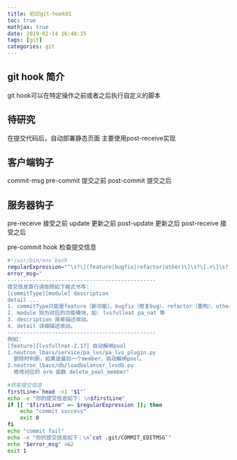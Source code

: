 ```yaml
---
title: 初识git-hook01
toc: true
mathjax: true
date: 2019-02-14 16:48:15
tags: [git]
categories: git
---
```

## git hook 简介
git hook可以在特定操作之前或者之后执行自定义的脚本

## 待研究
在提交代码后，自动部署静态页面
主要使用post-receive实现

## 客户端钩子
commit-msg
pre-commit 提交之前
post-commit 提交之后

## 服务器钩子
pre-receive 接受之前
update 更新之前
post-update 更新之后
post-receive 接受之后

pre-commit hook
检查提交信息
```bash
#!/usr/bin/env bash
regularExpression="^\s?\[(feature|bugfix|refactor|other)\]\s?\[.+\]\s?.+"
error_msg="
-----------------------------------------------
提交信息首行请按照如下格式书写:
[commitType][module] description
detail ...
1. commitType只能是feature（新功能）、bugfix（修复bug）、refactor（重构）、other（其他）
2. module 则为对应的功能模块，如: lvsfullnat pa_nat 等
3. description 简单描述改动。
4. detail 详细描述改动。
-----------------------------------------------
例如：
[feature][lvsfullnat-2.17] 自动解绑pool
1.neutron_lbass/service/pa_lvs/pa_lvs_plugin.py
  删除时判断，如果是最后一个member，自动解绑pool。
2.neutron_lbass/db/loadbalancer_lvsdb.py
  修改对应的 orm 函数 delete_pool_member"
  
#获取提交信息
firstLine=`head -n1 "$1"`
echo -e "你的提交信息如下: \n$firstLine"
if [[ "$firstLine" =~ $regularExpression ]]; then
    echo "commit success"
    exit 0
fi
echo "commit fail"
echo -e "你的提交信息如下：\n`cat .git/COMMIT_EDITMSG`"
echo "$error_msg" >&2
exit 1
```